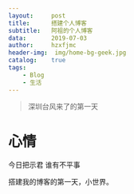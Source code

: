 ```yaml
---
layout:     post
title:      搭建个人博客
subtitle:   阿祖的个人博客
data:       2019-07-03
author:     hzxfjmc
header-img:  img/home-bg-geek.jpg
catalog:    true
tags:
    - Blog
    - 生活
---
```


>深圳台风来了的第一天
# 心情

今日把示君  谁有不平事

搭建我的博客的第一天，小世界。
